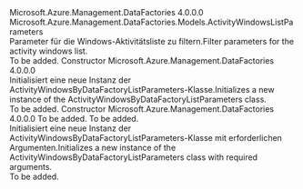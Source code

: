 <Type Name="ActivityWindowsByDataFactoryListParameters" FullName="Microsoft.Azure.Management.DataFactories.Models.ActivityWindowsByDataFactoryListParameters">
  <TypeSignature Language="C#" Value="public class ActivityWindowsByDataFactoryListParameters : Microsoft.Azure.Management.DataFactories.Models.ActivityWindowsListParameters" />
  <TypeSignature Language="ILAsm" Value=".class public auto ansi beforefieldinit ActivityWindowsByDataFactoryListParameters extends Microsoft.Azure.Management.DataFactories.Models.ActivityWindowsListParameters" />
  <TypeSignature Language="DocId" Value="T:Microsoft.Azure.Management.DataFactories.Models.ActivityWindowsByDataFactoryListParameters" />
  <TypeSignature Language="VB.NET" Value="Public Class ActivityWindowsByDataFactoryListParameters&#xA;Inherits ActivityWindowsListParameters" />
  <TypeSignature Language="F#" Value="type ActivityWindowsByDataFactoryListParameters = class&#xA;    inherit ActivityWindowsListParameters" />
  <AssemblyInfo>
    <AssemblyName>Microsoft.Azure.Management.DataFactories</AssemblyName>
    <AssemblyVersion>4.0.0.0</AssemblyVersion>
  </AssemblyInfo>
  <Base>
    <BaseTypeName>Microsoft.Azure.Management.DataFactories.Models.ActivityWindowsListParameters</BaseTypeName>
  </Base>
  <Interfaces />
  <Docs>
    <summary>
            <span data-ttu-id="90f52-101">Parameter für die Windows-Aktivitätsliste zu filtern.</span><span class="sxs-lookup"><span data-stu-id="90f52-101">Filter parameters for the activity windows list.</span></span>
            </summary>
    <remarks>To be added.</remarks>
  </Docs>
  <Members>
    <Member MemberName=".ctor">
      <MemberSignature Language="C#" Value="public ActivityWindowsByDataFactoryListParameters ();" />
      <MemberSignature Language="ILAsm" Value=".method public hidebysig specialname rtspecialname instance void .ctor() cil managed" />
      <MemberSignature Language="DocId" Value="M:Microsoft.Azure.Management.DataFactories.Models.ActivityWindowsByDataFactoryListParameters.#ctor" />
      <MemberSignature Language="VB.NET" Value="Public Sub New ()" />
      <MemberType>Constructor</MemberType>
      <AssemblyInfo>
        <AssemblyName>Microsoft.Azure.Management.DataFactories</AssemblyName>
        <AssemblyVersion>4.0.0.0</AssemblyVersion>
      </AssemblyInfo>
      <Parameters />
      <Docs>
        <summary>
            <span data-ttu-id="90f52-102">Initialisiert eine neue Instanz der ActivityWindowsByDataFactoryListParameters-Klasse.</span><span class="sxs-lookup"><span data-stu-id="90f52-102">Initializes a new instance of the ActivityWindowsByDataFactoryListParameters class.</span></span>
            </summary>
        <remarks>To be added.</remarks>
      </Docs>
    </Member>
    <Member MemberName=".ctor">
      <MemberSignature Language="C#" Value="public ActivityWindowsByDataFactoryListParameters (string resourceGroupName, string dataFactoryName);" />
      <MemberSignature Language="ILAsm" Value=".method public hidebysig specialname rtspecialname instance void .ctor(string resourceGroupName, string dataFactoryName) cil managed" />
      <MemberSignature Language="DocId" Value="M:Microsoft.Azure.Management.DataFactories.Models.ActivityWindowsByDataFactoryListParameters.#ctor(System.String,System.String)" />
      <MemberSignature Language="VB.NET" Value="Public Sub New (resourceGroupName As String, dataFactoryName As String)" />
      <MemberSignature Language="F#" Value="new Microsoft.Azure.Management.DataFactories.Models.ActivityWindowsByDataFactoryListParameters : string * string -&gt; Microsoft.Azure.Management.DataFactories.Models.ActivityWindowsByDataFactoryListParameters" Usage="new Microsoft.Azure.Management.DataFactories.Models.ActivityWindowsByDataFactoryListParameters (resourceGroupName, dataFactoryName)" />
      <MemberType>Constructor</MemberType>
      <AssemblyInfo>
        <AssemblyName>Microsoft.Azure.Management.DataFactories</AssemblyName>
        <AssemblyVersion>4.0.0.0</AssemblyVersion>
      </AssemblyInfo>
      <Parameters>
        <Parameter Name="resourceGroupName" Type="System.String" />
        <Parameter Name="dataFactoryName" Type="System.String" />
      </Parameters>
      <Docs>
        <param name="resourceGroupName">To be added.</param>
        <param name="dataFactoryName">To be added.</param>
        <summary>
            <span data-ttu-id="90f52-103">Initialisiert eine neue Instanz der ActivityWindowsByDataFactoryListParameters-Klasse mit erforderlichen Argumenten.</span><span class="sxs-lookup"><span data-stu-id="90f52-103">Initializes a new instance of the ActivityWindowsByDataFactoryListParameters class with required arguments.</span></span>
            </summary>
        <remarks>To be added.</remarks>
      </Docs>
    </Member>
  </Members>
</Type>